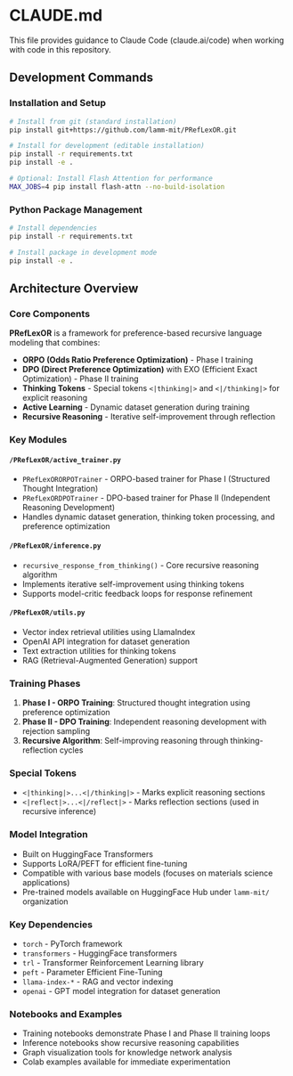 # CLAUDE.md

This file provides guidance to Claude Code (claude.ai/code) when working with code in this repository.

## Development Commands

### Installation and Setup
```bash
# Install from git (standard installation)
pip install git+https://github.com/lamm-mit/PRefLexOR.git

# Install for development (editable installation)
pip install -r requirements.txt
pip install -e .

# Optional: Install Flash Attention for performance
MAX_JOBS=4 pip install flash-attn --no-build-isolation
```

### Python Package Management
```bash
# Install dependencies
pip install -r requirements.txt

# Install package in development mode
pip install -e .
```

## Architecture Overview

### Core Components

**PRefLexOR** is a framework for preference-based recursive language modeling that combines:
- **ORPO (Odds Ratio Preference Optimization)** - Phase I training
- **DPO (Direct Preference Optimization)** with EXO (Efficient Exact Optimization) - Phase II training
- **Thinking Tokens** - Special tokens `<|thinking|>` and `<|/thinking|>` for explicit reasoning
- **Active Learning** - Dynamic dataset generation during training
- **Recursive Reasoning** - Iterative self-improvement through reflection

### Key Modules

#### `/PRefLexOR/active_trainer.py`
- `PRefLexORORPOTrainer` - ORPO-based trainer for Phase I (Structured Thought Integration)
- `PRefLexORDPOTrainer` - DPO-based trainer for Phase II (Independent Reasoning Development)
- Handles dynamic dataset generation, thinking token processing, and preference optimization

#### `/PRefLexOR/inference.py`
- `recursive_response_from_thinking()` - Core recursive reasoning algorithm
- Implements iterative self-improvement using thinking tokens
- Supports model-critic feedback loops for response refinement

#### `/PRefLexOR/utils.py`
- Vector index retrieval utilities using LlamaIndex
- OpenAI API integration for dataset generation
- Text extraction utilities for thinking tokens
- RAG (Retrieval-Augmented Generation) support

### Training Phases

1. **Phase I - ORPO Training**: Structured thought integration using preference optimization
2. **Phase II - DPO Training**: Independent reasoning development with rejection sampling
3. **Recursive Algorithm**: Self-improving reasoning through thinking-reflection cycles

### Special Tokens
- `<|thinking|>...<|/thinking|>` - Marks explicit reasoning sections
- `<|reflect|>...<|/reflect|>` - Marks reflection sections (used in recursive inference)

### Model Integration
- Built on HuggingFace Transformers
- Supports LoRA/PEFT for efficient fine-tuning
- Compatible with various base models (focuses on materials science applications)
- Pre-trained models available on HuggingFace Hub under `lamm-mit/` organization

### Key Dependencies
- `torch` - PyTorch framework
- `transformers` - HuggingFace transformers
- `trl` - Transformer Reinforcement Learning library
- `peft` - Parameter Efficient Fine-Tuning
- `llama-index-*` - RAG and vector indexing
- `openai` - GPT model integration for dataset generation

### Notebooks and Examples
- Training notebooks demonstrate Phase I and Phase II training loops
- Inference notebooks show recursive reasoning capabilities
- Graph visualization tools for knowledge network analysis
- Colab examples available for immediate experimentation